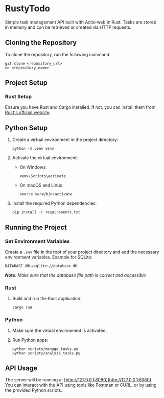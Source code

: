 # RustyTodo

Simple task management API built with Actix-web in Rust. 
Tasks are stored in memory and can be retrieved or created via HTTP requests.

## Cloning the Repository

To clone the repository, run the following command:

```
git clone <repository_url>
cd <repository_name>
```

## Project Setup

### Rust Setup

Ensure you have Rust and Cargo installed. If not, you can install them from [Rust's official website](https://www.rust-lang.org/).

## Python Setup

1. Create a virtual environment in the project directory:

    ```
    python -m venv venv
    ```

2. Activate the virtual environment:

    - On Windows:

        ```
        venv\Scripts\activate
        ```

    - On macOS and Linux:

        ```
        source venv/bin/activate
        ```

3. Install the required Python dependencies:

    ```
    pip install -r requirements.txt
    ```

## Running the Project

### Set Environment Variables

Create a `.env` file in the root of your project directory and add the necessary environment variables. Example for SQLite:

```env
DATABASE_URL=sqlite://database.db
```

_**Note**: Make sure that the database file path is correct and accessible_

### Rust

1. Build and run the Rust application:

    ```
    cargo run
    ```

### Python

1. Make sure the virtual environment is activated.
2. Run Python apps:

    ```
    python scripts/manage_tasks.py
    python scripts/analyze_tasks.py
    ```

## API Usage

The server will be running at [http://127.0.0.1:8080](http://127.0.0.1:8080). You can interact with the API using tools like Postman or CURL, or by using the provided Python scripts.